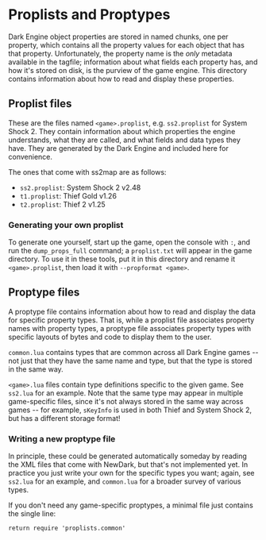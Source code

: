 # Proplists and Proptypes

Dark Engine object properties are stored in named chunks, one per property, which
contains all the property values for each object that has that property. Unfortunately,
the property name is the *only* metadata available in the tagfile; information about
what fields each property has, and how it's stored on disk, is the purview of the
game engine. This directory contains information about how to read and display these
properties.

## Proplist files

These are the files named `<game>.proplist`, e.g. `ss2.proplist` for System Shock 2.
They contain information about which properties the engine understands, what they are
called, and what fields and data types they have. They are generated by the Dark Engine
and included here for convenience.

The ones that come with ss2map are as follows:

- `ss2.proplist`: System Shock 2 v2.48
- `t1.proplist`: Thief Gold v1.26
- `t2.proplist`: Thief 2 v1.25

### Generating your own proplist

To generate one yourself, start up the game, open the console with `:`, and run the
`dump_props_full` command; a `proplist.txt` will appear in the game directory. To
use it in these tools, put it in this directory and rename it `<game>.proplist`, then
load it with `--propformat <game>`.

## Proptype files

A proptype file contains information about how to read and display the data for
specific property types. That is, while a proplist file associates property names
with property types, a proptype file associates property types with specific layouts
of bytes and code to display them to the user.

`common.lua` contains types that are common across all Dark Engine games -- not just
that they have the same name and type, but that the type is stored in the same way.

`<game>.lua` files contain type definitions specific to the given game. See `ss2.lua`
for an example. Note that the same type may appear in multiple game-specific files,
since it's not always stored in the same way across games -- for example, `sKeyInfo`
is used in both Thief and System Shock 2, but has a different storage format!

### Writing a new proptype file

In principle, these could be generated automatically someday by reading the XML files
that come with NewDark, but that's not implemented yet. In practice you just write
your own for the specific types you want; again, see `ss2.lua` for an example, and
`common.lua` for a broader survey of various types.

If you don't need any game-specific proptypes, a minimal file just contains the single line:

    return require 'proplists.common'
